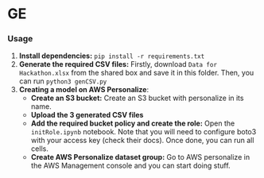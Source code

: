 # GE

### Usage

1. **Install dependencies:** `pip install -r requirements.txt`
2. **Generate the required CSV files:** Firstly, download `Data for Hackathon.xlsx` from the shared box and save it in this folder. Then, you can run `python3 genCSV.py`
3. **Creating a model on AWS Personalize**:
   - **Create an S3 bucket:** Create an S3 bucket with personalize in its name.
   - **Upload the 3 generated CSV files**
   - **Add the required bucket policy and create the role:** Open the `initRole.ipynb` notebook. Note that you will need to configure boto3 with your access key (check their docs). Once done, you can run all cells.
   - **Create AWS Personalize dataset group:** Go to AWS personalize in the AWS Management console and you can start doing stuff.
